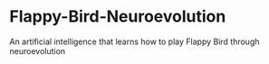 # Flappy-Bird-Neuroevolution
An artificial intelligence that learns how to play Flappy Bird through neuroevolution
